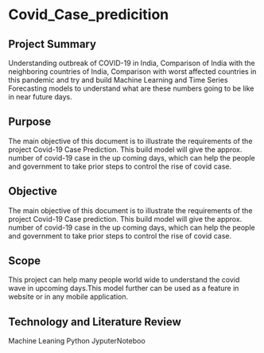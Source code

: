 # Covid_Case_predicition

## Project Summary
Understanding outbreak of COVID-19 in India, Comparison of India with the neighboring
countries of India, Comparison with worst affected countries in this pandemic and try and
build Machine Learning and Time Series Forecasting models to understand what are these
numbers going to be like in near future days.

## Purpose
The main objective of this document is to illustrate the requirements of the project Covid-19
Case Prediction. This build model will give the approx. number of covid-19 case in the up
coming days, which can help the people and government to take prior steps to control the rise
of covid case.

## Objective
The main objective of this document is to illustrate the requirements of the project Covid-19
Case prediction. This build model will give the approx. number of covid-19 case in the up
coming days, which can help the people and government to take prior steps to control the rise
of covid case.

## Scope
This project can help many people world wide to understand the covid wave in upcoming
days.This model further can be used as a feature in website or in any mobile application.

## Technology and Literature Review
Machine Leaning
Python
JyputerNoteboo
